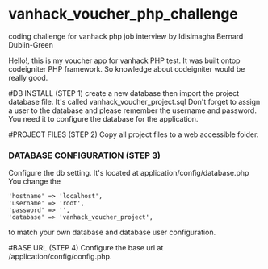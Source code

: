 # vanhack_voucher_php_challenge
coding challenge for vanhack php job interview by Idisimagha Bernard Dublin-Green

Hello!, this is my voucher app for vanhack PHP test. It was built ontop codeigniter PHP framework. So knowledge about codeigniter would be really good.

#DB INSTALL (STEP 1)
create a new database then import the project database file. It's called vanhack_voucher_project.sql
Don't forget to assign a user to the database and please remember the username and password.
You need it to configure the database for the application.

#PROJECT FILES (STEP 2)
Copy all project files to a web accessible folder.

### DATABASE CONFIGURATION (STEP 3)
Configure the db setting. It's located at application/config/database.php
You change the 

    'hostname' => 'localhost',
    'username' => 'root',
    'password' => '',
    'database' => 'vanhack_voucher_project',

to match your own database and database user configuration.

#BASE URL (STEP 4)
Configure the base url at /application/config/config.php.
